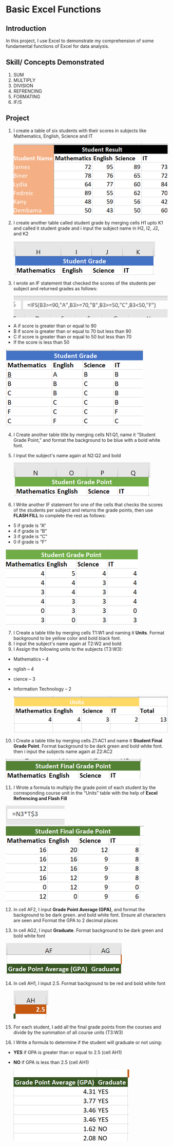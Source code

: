 # Basic Excel Functions  


## Introduction
In this project, I use Excel to demonstrate my comprehension of some fundamental functions of Excel for data analysis.

## Skill/ Concepts Demonstrated
1. SUM
2. MULTIPLY
3. DIVISION
4. REFRENCING
5. FORMATING
6. IF/S

## Project
1. I create a table of six students with their scores in subjects like Mathematics, English, Science and IT

    ![](stud.png)

2. I create another table called student grade by merging cells H1 upto K1 and called it student grade and i input the subject name in H2, I2, J2, and K2

     ![](grade.png)
   
3. I wrote an IF statement that checked the scores of the students per subject and returned grades as 
follows:

    ![](If1.png)
     
  - A if score is greater than or equal to 90
  - B if score is greater than or equal to 70 but less than 90
  - C if score is greater than or equal to 50 but less than 70
  - If the score is less than 50


  ![](result1.png)
  
4. I Create another table title by merging cells N1:Q1, name it “Student Grade Point,” and format the background to be blue with a bold white font.
   
5. I input the subject's name again at N2:Q2 and bold

   ![](gdp.png)
  
6. I Write another IF statement for one of the cells that checks the scores of the students per subject and returns the grade 
points, then use **FLASH FILL** to complete the rest as follows:
  - 5 if grade is “A”
  - 4 if grade is “B”
  - 3 if grade is “C”
  - 0 if grade is “F”


   ![](result2.png)
   
7. I Create a table title by merging cells T1:W1 and naming it **Units**. Format background to be 
yellow color and bold black font.
8. I input the subject's name again at T2:W2 and bold   
9. I Assign the following units to the subjects (T3:W3):
-  Mathematics – 4
-  nglish – 4
-  cience – 3
- Information Technology – 2


  ![](unit.png)
10. I Create a table title by merging cells Z1:AC1 and name it **Student Final Grade Point**. Format 
background to be dark green and bold white font. then i input the subjects name again at Z2:AC2


 ![](stpt.png)

 
11. I Wrote a formula to multiply the grade point of each student by the corresponding course unit 
in the “Units” table with the help of **Excel Refrencing and Flash Fill**


   ![](mult.png)     ![](result3.png)


   
12. In cell AF2, I input **Grade Point Average (GPA)**, and format the background to be dark green.
and bold white font. Ensure all characters are seen and Format the GPA to 2 decimal places

13. In cell AG2, I input **Graduate**. Format background to be dark green and bold white
font

 ![](GPA.png)
  
14. In cell AH1, I input 2.5. Format background to be red and bold white font

     ![](ref.png)
15. For each student, I add all the final grade points from the courses and divide by the summation 
of all course units (T3:W3)
16. I Write a formula to determine if the student will graduate or not using:
-  **YES** if GPA is greater than or equal to 2.5 (cell AH1)
-  **NO** if GPA is less than 2.5 (cell AH1)

   ![](result4.png)

  


